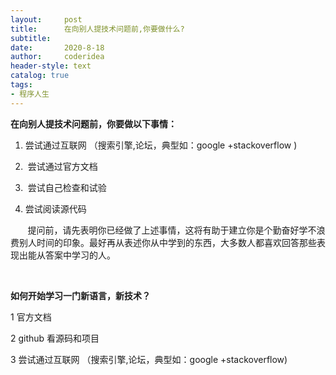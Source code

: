 ```yaml
---
layout:     post
title:      在向别人提技术问题前,你要做什么?
subtitle:   
date:       2020-8-18
author:     coderidea
header-style: text
catalog: true
tags:
- 程序人生
--- 
```

<p><strong>在向别人提技术问题前，你要做以下事情：</strong></p>

<ol><li>
	<p>尝试通过互联网 （搜索引擎,论坛，典型如：google +stackoverflow )</p>
	</li>
	<li>
	<p> 尝试通过官方文档</p>
	</li>
	<li>
	<p> 尝试自己检查和试验</p>
	</li>
	<li>
	<p>尝试阅读源代码</p>
	</li>
</ol><p>       提问前，请先表明你已经做了上述事情，这将有助于建立你是个勤奋好学不浪费别人时间的印象。最好再从表述你从中学到的东西，大多数人都喜欢回答那些表现出能从答案中学习的人。</p>

<p> </p>

<p><strong>如何开始学习一门新语言，新技术？</strong></p>

<p>1 官方文档</p>

<p>2 github 看源码和项目</p>

<p>3 尝试通过互联网 （搜索引擎,论坛，典型如：google +stackoverflow) </p>
